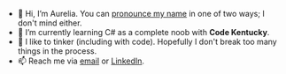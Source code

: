 - 👋 Hi, I’m Aurelia. You can <a href="https://www.dictionary.com/browse/aurelia" target="_blank">pronounce my name</a> in one of two ways; I don't mind either.
- 🌱 I’m currently learning C# as a complete noob with <b>Code Kentucky</b>.
- 🔧 I like to tinker (including with code). Hopefully I don't break too many things in the process.
- 📫 Reach me via <a href="mailto:findaurelia@live.com">email</a> or <a href="https://www.linkedin.com/in/aurelia-ang-dyson/">LinkedIn</a>.

<!---
awreelyuh/awreelyuh is a ✨ special ✨ repository because its `README.md` (this file) appears on your GitHub profile.
You can click the Preview link to take a look at your changes.
--->
